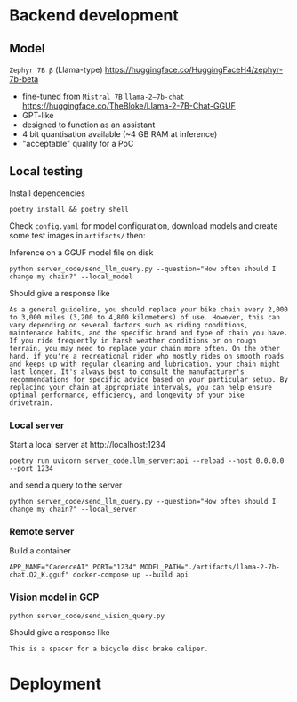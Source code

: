 # Backend development 

## Model
`Zephyr 7B β` (Llama-type) https://huggingface.co/HuggingFaceH4/zephyr-7b-beta
- fine-tuned from `Mistral 7B`
`llama-2–7b-chat` https://huggingface.co/TheBloke/Llama-2-7B-Chat-GGUF
- GPT-like
- designed to function as an assistant
- 4 bit quantisation available (~4 GB RAM at inference) 
- "acceptable" quality for a PoC

## Local testing 
Install dependencies
```shell
poetry install && poetry shell
```
Check `config.yaml` for model configuration, download models and create some test images in `artifacts/` then:

Inference on a GGUF model file on disk 
```shell
python server_code/send_llm_query.py --question="How often should I change my chain?" --local_model
```
Should give a response like
```text
As a general guideline, you should replace your bike chain every 2,000 to 3,000 miles (3,200 to 4,800 kilometers) of use. However, this can vary depending on several factors such as riding conditions, maintenance habits, and the specific brand and type of chain you have. If you ride frequently in harsh weather conditions or on rough terrain, you may need to replace your chain more often. On the other hand, if you're a recreational rider who mostly rides on smooth roads and keeps up with regular cleaning and lubrication, your chain might last longer. It's always best to consult the manufacturer's recommendations for specific advice based on your particular setup. By replacing your chain at appropriate intervals, you can help ensure optimal performance, efficiency, and longevity of your bike drivetrain.
```
### Local server
Start a local server at http://localhost:1234
```shell
poetry run uvicorn server_code.llm_server:api --reload --host 0.0.0.0 --port 1234
```
and send a query to the server
```shell
python server_code/send_llm_query.py --question="How often should I change my chain?" --local_server
```

### Remote server
Build a container 
```shell
APP_NAME="CadenceAI" PORT="1234" MODEL_PATH="./artifacts/llama-2-7b-chat.Q2_K.gguf" docker-compose up --build api
```

### Vision model in GCP
```shell
python server_code/send_vision_query.py
```
Should give a response like
```text
This is a spacer for a bicycle disc brake caliper.
```

# Deployment


